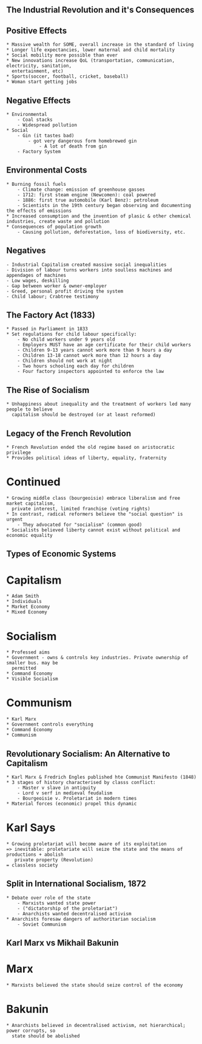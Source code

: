 ## The Industrial Revolution and it's Consequences

## Positive Effects
    * Massive wealth for SOME, overall increase in the standard of living
    * Longer life expectancies, lower maternal and child mortality
    * Social mobility more possible than ever
    * New innovations increase QoL (transportation, communication, electricity, sanitation,
      entertainment, etc)
    * Sports(soccer, football, cricket, baseball)
    * Woman start getting jobs

## Negative Effects
    * Environmental
        - Coal stacks
        - Widespread pollution
    * Social
        - Gin (it tastes bad)
            - got very dangerous form homebrewed gin
                - A lot of death from gin
        - Factory System

## Environmental Costs
    * Burning fossil fuels
        - Climate change: emission of greenhouse gasses
        - 1712: first steam engine (Newcomen): coal powered
        - 1886: first true automobile (Karl Benz): petroleum
        - Scientists in the 19th century began observing and documenting the effects of emissions
    * Increased consumption and the invention of plasic & other chemical industries, create waste and pollution
    * Consequences of population growth
        - Causing pollution, deforestation, loss of biodiversity, etc.

## Negatives
    - Industrial Capitalism created massive social inequalities
    - Division of labour turns workers into soulless machines and appendages of machines
    - Low wages, deskilling
    - Gap between worker & owner-employer
    - Greed, personal profit driving the system
    - Child labour; Crabtree testimony

## The Factory Act (1833)
    * Passed in Parliament in 1833
    * Set regulations for child labour specifically:
        - No child workers under 9 years old
        - Employers MUST have an age certificate for their child workers
        - Children 9-13 years cannot work more than 9 hours a day
        - Children 13-18 cannot work more than 12 hours a day
        - Children should not work at night
        - Two hours schooling each day for children
        - Four factory inspectors appointed to enforce the law

## The Rise of Socialism
    * Unhappiness about inequality and the treatment of workers led many people to believe
      capitalism should be destroyed (or at least reformed)

## Legacy of the French Revolution
    * French Revolution ended the old regime based on aristocratic privilege
    * Provides political ideas of liberty, equality, fraternity

# Continued
    * Growing middle class (bourgeoisie) embrace liberalism and free market capitalism,
      private interest, limited franchise (voting rights)
    * In contrast, radical reformers believe the "social question" is urgent
        - They advocated for "socialism" (common good)
    * Socialists believed liberty cannot exist without political and economic equality

## Types of Economic Systems

# Capitalism
    * Adam Smith
    * Individuals
    * Market Economy
    * Mixed Economy
# Socialism
    * Professed aims
    * Government - owns & controls key industries. Private ownership of smaller bus. may be
      permitted
    * Command Economy
    * Visible Socialism
# Communism
    * Karl Marx
    * Government controls everything
    * Command Economy
    * Communism

## Revolutionary Socialism: An Alternative to Capitalism
    * Karl Marx & Fredrich Engles published hte Communist Manifesto (1848)
    * 3 stages of history characterised by classs conflict:
        - Master v slave in antiquity
        - Lord v serf in medieval feudalism
        - Bourgeoisie v. Proletariat in modern times
    * Material forces (economic) propel this dynamic
# Karl Says
    * Growing proletariat will become aware of its exploitation
    => inevitable: proletariate will seize the state and the means of productions + abolish
       private property (Revolution)
    = classless society

## Split in International Socialism, 1872
    * Debate over role of the state
        - Marxists wanted state power
        - ("dictatorship of the proletariat")
        - Anarchists wanted decentralised activism
    * Anarchists foresaw dangers of authoritarian socialism
        - Soviet Communism

## Karl Marx vs Mikhail Bakunin

# Marx
    * Marxists believed the state should seize control of the economy

# Bakunin
    * Anarchists believed in decentralised activism, not hierarchical; power corrupts, so 
      state should be abolished
